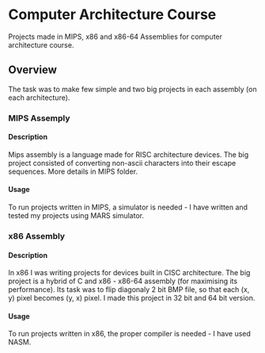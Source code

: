 # Computer Architecture Course

Projects made in MIPS, x86 and x86-64 Assemblies for computer architecture course.

## Overview

The task was to make few simple and two big projects in each assembly (on each architecture).

### MIPS Assemply

#### Description

Mips assembly is a language made for RISC architecture devices. The big project consisted of converting non-ascii characters into their escape sequences. More details in MIPS folder.

#### Usage

To run projects written in MIPS, a simulator is needed - I have written and tested my projects using MARS simulator.

### x86 Assembly

#### Description

In x86 I was writing projects for devices built in CISC architecture. The big project is a hybrid of C and x86 - x86-64 assembly (for maximising its performance). Its task was to flip diagonaly 2 bit BMP file, so that each (x, y) pixel becomes (y, x) pixel. I made this project in 32 bit and 64 bit version.

#### Usage

To run projects written in x86, the proper compiler is needed - I have used NASM.
